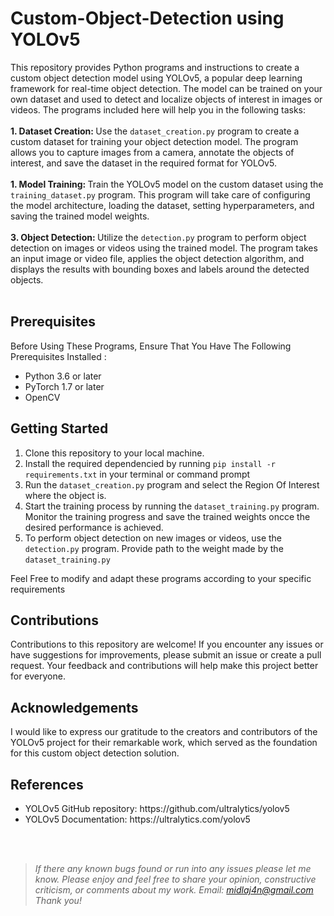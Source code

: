 # Custom-Object-Detection using YOLOv5

This repository provides Python programs and instructions to create a custom object detection model using YOLOv5,
a popular deep learning framework for real-time object detection. The model can be trained on your own dataset and
used to detect and localize objects of interest in images or videos. The programs included here will help you
in the following tasks:
<br><br>
<b> 1. Dataset Creation: </b> Use the `dataset_creation.py` program to create a custom dataset for training your object detection
model. The program allows you to capture images from a camera, annotate the objects of interest, and save the 
dataset in the required format for YOLOv5.<br><br>
<b> 1. Model Training: </b> Train the YOLOv5 model on the custom dataset using the `training_dataset.py` program. This program
will take care of configuring the model architecture, loading the dataset, setting hyperparameters, and saving the
trained model weights.<br><br>
<b> 3. Object Detection: </b> Utilize the `detection.py` program to perform object detection on images or videos
using the trained model. The program takes an input image or video file, applies the object detection algorithm, and
displays the results with bounding boxes and labels around the detected objects.<br><br>

## Prerequisites
Before Using These Programs, Ensure That You Have The Following Prerequisites Installed :
<ul>
  <li>Python 3.6 or later </li>
  <li>PyTorch 1.7 or later</li>
  <li>OpenCV</li>
</ul>

## Getting Started
1. Clone this repository to your local machine.
2. Install the required dependencied by running `pip install -r requirements.txt` in your terminal or command prompt
3. Run the `dataset_creation.py` program and select the Region Of Interest where the object is.
4. Start the training process by running the `dataset_training.py` program. Monitor the training progress and save the trained weights oncce the desired performance is achieved.
5. To perform object detection on new images or videos, use the `detection.py` program. Provide path to the weight made by the `dataset_training.py`

Feel Free to modify and adapt these programs according to your specific requirements

## Contributions
Contributions to this repository are welcome! If you encounter any issues or have suggestions for improvements,
please submit an issue or create a pull request. Your feedback and contributions will help make this project
better for everyone.

## Acknowledgements
I would like to express our gratitude to the creators and contributors of the YOLOv5 project for their
remarkable work, which served as the foundation for this custom object detection solution.

## References
<ul>
  <li>YOLOv5 GitHub repository: https://github.com/ultralytics/yolov5</li>
  <li>YOLOv5 Documentation: https://ultralytics.com/yolov5</li>
</ul><br><br> 
 
> *If there any known bugs found or run into any issues please let me know. Please enjoy and feel free to share
  your opinion, constructive criticism, or comments about my work. Email:  midlaj4n@gmail.com  Thank you!*

